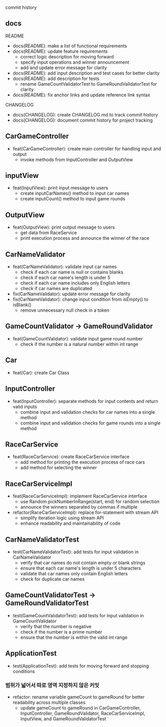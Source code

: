 commit history


## docs
README
- docs(README): make a list of functional requirements
- docs(README): update feature requirements
  - correct logic description for moving forward
  - specify input operations and winner announcement
  - add and update error message for clarity
- docs(README): add input description and test cases for better clarity
- docs(README): add description for tests
  - rename GameCountValidatorTest to GameRoundValidatorTest for clarity
- docs(README): fix anchor links and update reference link syntax

CHANGELOG
- docs(CHANGELOG): create CHANGELOG.md to track commit history
- docs(CHANGELOG): document commit history for project tracking

## CarGameController
- feat(CarGameController): create main controller for handling input and output
  - invoke methods from InputController and OutputView


## inputView
- feat(InputView): print input message to users
  - create inputCarNames() method to input car names
  - create inputCount() method to input game rounds

## OutputView
- feat(OutputView): print output message to users
  - get data from RaceService
  - print execution process and announce the winner of the race

## CarNameValidator
- feat(CarNameValidator): validate input car names
  - check if each car name is null or contains blanks
  - check if each car name's length is under 5
  - check if each car name includes only English letters
  - check if car names are duplicated
- fix(CarNameValidator): update error message for clarity
- fix(CarNameValidator): change input condition from isEmpty() to isBlank()
  - remove unnecessary null check in a token

## GameCountValidator -> GameRoundValidator
- feat(GameCountValidator): validate input game round number
  - check if the number is a natural number within int range

## Car
- feat(Car): create Car Class

## InputController
- feat(InputController): separate methods for input contents and return valid inputs
  - combine input and validation checks for car names into a single method
  - combine input and validation checks for game rounds into a single method

## RaceCarService
- feat(RaceCarService): create RaceCarService interface
  - add method for printing the execution process of race cars
  - add method for selecting the winner

## RaceCarServiceImpl
- feat(RaceCarServiceImpl): implement RaceCarService interface
  - use Random.pickNumberInRange(start, end) for random selection
  - announce the winners separated by commas if multiple
- refactor(RaceCarServiceImpl): replace for-statement with stream API
  - simplify iteration logic using stream API
  - enhance readability and maintainability of code



## CarNameValidatorTest
- test(CarNameValidatorTest): add tests for input validation in CarNameValidator
  - verify that car names do not contain empty or blank strings
  - ensure that each car name's length is under 5 characters
  - validate that car names only contain English letters
  - check for duplicate car names

## GameCountValidatorTest -> GameRoundValidatorTest
- test(GameCountValidatorTest): add tests for input validation in GameCountValidator
  - verify that the number is negative
  - check if the number is a prime number
  - ensure that the number is within the valid int range

## ApplicationTest
- test(ApplicationTest): add tests for moving forward and stopping conditions

### 범위가 넓어서 따로 영역 지정하지 않은 커밋 
- refactor: rename variable gameCount to gameRound for better readability across multiple classes
  - update gameCount to gameRound in CarGameController, InputController, GameRoundValidator, RaceCarServiceImpl, InputView, and GameRoundValidatorTest